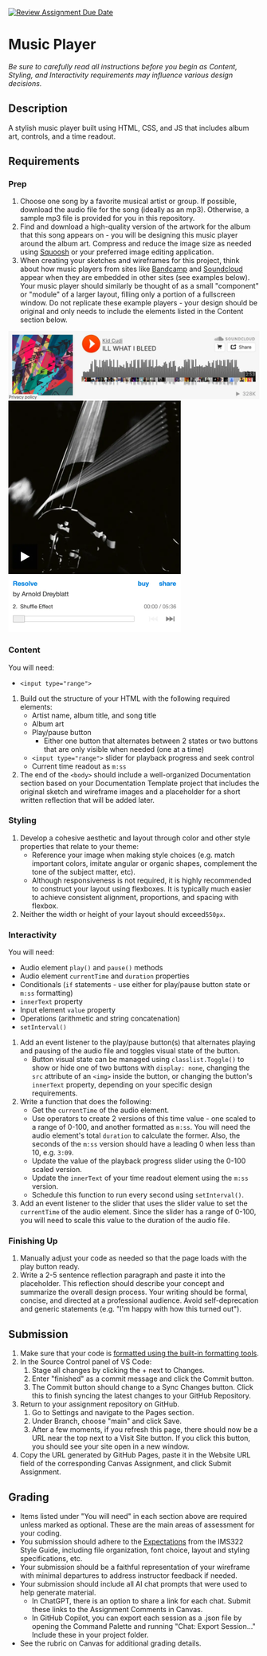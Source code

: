 [![Review Assignment Due Date](https://classroom.github.com/assets/deadline-readme-button-24ddc0f5d75046c5622901739e7c5dd533143b0c8e959d652212380cedb1ea36.svg)](https://classroom.github.com/a/fMOoXVdh)
# Music Player

*Be sure to carefully read all instructions before you begin as Content, Styling, and Interactivity requirements may influence various design decisions.*

## Description
A stylish music player built using HTML, CSS, and JS that includes album art, controls, and a time readout.

## Requirements
### Prep
1. Choose one song by a favorite musical artist or group. If possible, download the audio file for the song (ideally as an mp3). Otherwise, a sample mp3 file is provided for you in this repository.
2. Find and download a high-quality version of the artwork for the album that this song appears on - you will be designing this music player around the album art. Compress and reduce the image size as needed using [Squoosh](https://squoosh.app/) or your preferred image editing application.
3. When creating your sketches and wireframes for this project, think about how music players from sites like [Bandcamp](https://bandcamp.com) and [Soundcloud](https://soundcloud.com) appear when they are embedded in other sites (see examples below). Your music player should similarly be thought of as a small "component" or "module" of a larger layout, filling only a portion of a fullscreen window. Do not replicate these example players - your design should be original and only needs to include the elements listed in the Content section below.

![Soundcloud screenshot](.instructor-images/soundcloud-player.webp)
<img src=".instructor-images/bandcamp-player.webp" alt="Bandcamp screenshot" width="346" />

### Content
You will need:
- `<input type="range">`

1. Build out the structure of your HTML with the following required elements:
	- Artist name, album title, and song title
	- Album art
	- Play/pause button
		- Either one button that alternates between 2 states or two buttons that are only visible when needed (one at a time)
	- `<input type="range">` slider for playback progress and seek control 
	- Current time readout as `m:ss`
2. The end of the `<body>` should include a well-organized Documentation section based on your Documentation Template project that includes the original sketch and wireframe images and a placeholder for a short written reflection that will be added later.

### Styling
1. Develop a cohesive aesthetic and layout through color and other style properties that relate to your theme:
	- Reference your image when making style choices (e.g. match important colors, imitate angular or organic shapes, complement the tone of the subject matter, etc).
	- Although responsiveness is not required, it is highly recommended to construct your layout using flexboxes. It is typically much easier to achieve consistent alignment, proportions, and spacing with flexbox.
2. Neither the width or height of your layout should exceed`550px`.

### Interactivity
You will need:
- Audio element `play()` and `pause()` methods
- Audio element `currentTime` and `duration` properties
- Conditionals (`if` statements - use either for play/pause button state or `m:ss` formatting)
- `innerText` property
- Input element `value` property
- Operations (arithmetic and string concatenation)
- `setInterval()`

1. Add an event listener to the play/pause button(s) that alternates playing and pausing of the audio file and toggles visual state of the button. 
	- Button visual state can be managed using `classlist.Toggle()` to show or hide one of two buttons with `display: none`, changing the `src` attribute of an `<img>` inside the button, or changing the button's `innerText` property, depending on your specific design requirements.
2. Write a function that does the following:
	- Get the `currentTime` of the audio element.
	- Use operators to create 2 versions of this time value - one scaled to a range of 0-100, and another formatted as `m:ss`. You will need the audio element's total `duration` to calculate the former. Also, the seconds of the `m:ss` version should have a leading 0 when less than 10, e.g. `3:09`.
	- Update the value of the playback progress slider using the 0-100 scaled version.
	- Update the `innerText` of your time readout element using the `m:ss` version.
	- Schedule this function to run every second using `setInterval()`.
3. Add an event listener to the slider that uses the slider value to set the `currentTime` of the audio element. Since the slider has a range of 0-100, you will need to scale this value to the duration of the audio file.

### Finishing Up
1. Manually adjust your code as needed so that the page loads with the play button ready.
2. Write a 2-5 sentence reflection paragraph and paste it into the placeholder. This reflection should describe your concept and summarize the overall design process. Your writing should be formal, concise, and directed at a professional audience. Avoid self-deprecation and generic statements (e.g. "I'm happy with how this turned out").

## Submission
1. Make sure that your code is [formatted using the built-in formatting tools](https://ims322.ersheff.com/docs/style-guide.html#formatting).
2. In the Source Control panel of VS Code:
	1. Stage all changes by clicking the + next to Changes.
	2. Enter "finished" as a commit message and click the Commit button.
	3. The Commit button should change to a Sync Changes button. Click this to finish syncing the latest changes to your GitHub Repository.
3. Return to your assignment repository on GitHub.
	1. Go to Settings and navigate to the Pages section.
	3. Under Branch, choose "main" and click Save.
	4. After a few moments, if you refresh this page, there should now be a URL near the top next to a Visit Site button. If you click this button, you should see your site open in a new window.
4. Copy the URL generated by GitHub Pages, paste it in the Website URL field of the corresponding Canvas Assignment, and click Submit Assignment.

## Grading
- Items listed under "You will need" in each section above are required unless marked as optional. These are the main areas of assessment for your coding.
- You submission should adhere to the [Expectations](https://ims322.ersheff.com/docs/style-guide.html#expectations) from the IMS322 Style Guide, including file organization, font choice, layout and styling specifications, etc.
- Your submission should be a faithful representation of your wireframe with minimal departures to address instructor feedback if needed.
- Your submission should include all AI chat prompts that were used to help generate material.
	- In ChatGPT, there is an option to share a link for each chat. Submit these links to the Assignment Comments in Canvas.
	- In GitHub Copilot, you can export each session as a .json file by opening the Command Palette and running "Chat: Export Session…" Include these in your project folder.
- See the rubric on Canvas for additional grading details.
